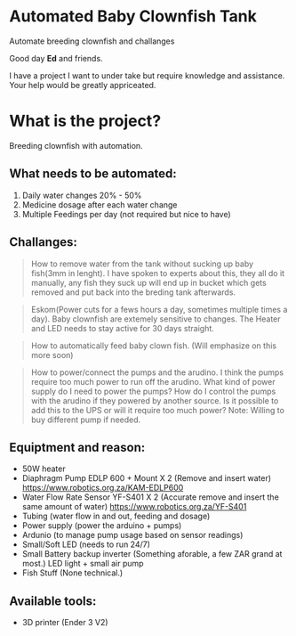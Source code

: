 # Automated Baby Clownfish Tank
Automate breeding clownfish and challanges

Good day **Ed** and friends.

I have a project I want to under take but require knowledge and assistance. Your help would be greatly appriceated.

# What is the project?
Breeding clownfish with automation.

## What needs to be automated:
1) Daily water changes 20% - 50%
2) Medicine dosage after each water change
3) Multiple Feedings per day (not required but nice to have)

## Challanges:
> How to remove water from the tank without sucking up baby fish(3mm in lenght). I have spoken to experts about this, they all do it manually, any fish they suck up will end up in bucket which gets removed and put back into the breding tank afterwards.

> Eskom(Power cuts for a fews hours a day, sometimes multiple times a day). Baby clownfish are extemely sensitive to changes. The Heater and LED needs to stay active for 30 days straight.

> How to automatically feed baby clown fish. (Will emphasize on this more soon)

> How to power/connect the pumps and the arudino. I think the pumps require too much power to run off the arudino. What kind of power supply do I need to power the pumps? How do I control the pumps with the arudino if they powered by another source. Is it possible to add this to the UPS or will it require too much power?
Note: Willing to buy different pump if needed.

## Equiptment and reason:
+ 50W heater
+ Diaphragm Pump EDLP 600 + Mount X 2 (Remove and insert water) https://www.robotics.org.za/KAM-EDLP600
+ Water Flow Rate Sensor YF-S401 X 2 (Accurate remove and insert the same amount of water) https://www.robotics.org.za/YF-S401
+ Tubing (water flow in and out, feeding and dosage)
+ Power supply (power the arduino + pumps)
+ Ardunio (to manage pump usage based on sensor readings)
+ Small/Soft LED (needs to run 24/7)
+ Small Battery backup inverter (Something aforable, a few ZAR grand at most.) LED light + small air pump 
+ Fish Stuff (None technical.)




## Available tools:
+ 3D printer (Ender 3 V2)
